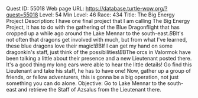 Quest ID: 55018
Web page URL: https://database.turtle-wow.org/?quest=55018
Level: 54
Min Level: 46
Race: 434
Title: The Big Energy Project
Description: I have one final project that I am calling The Big Energy Project, it has to do with the gathering of the Blue Dragonflight that has cropped up a while ago around the Lake Mennar to the south-east.$B$BIt's not often that dragons get involved with much, but from what I've learned, these blue dragons love their magic!$B$BIf I can get my hand on some dragonkin's staff, just think of the possibilities!$B$BThe orcs in Valormok have been talking a little about their presence and a new Lieutenant posted there. It's a good thing my long ears were able to hear the little details! Go find this Lieutenant and take his staff, he has to have one! Now, gather up a group of friends, or fellow adventurers, this is gonna be a big operation, not just something you can do alone.
Objective: Go to Lake Mennar to the south-east and retrieve the Staff of Azsalus from the Lieutenant there.
